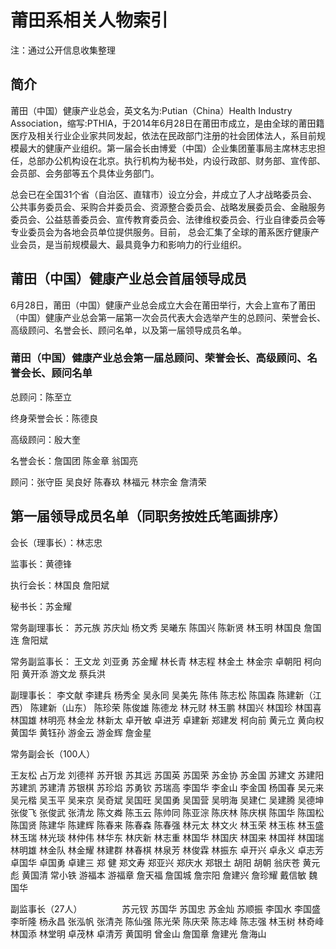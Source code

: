 # 莆田系相关人物索引
注：通过公开信息收集整理

## 简介
莆田（中国）健康产业总会，英文名为:Putian（China）Health Industry Association，缩写:PTHIA，于2014年6月28日在莆田市成立，是由全球的莆田籍医疗及相关行业企业家共同发起，依法在民政部门注册的社会团体法人，系目前规模最大的健康产业组织。第一届会长由博爱（中国）企业集团董事局主席林志忠担任，总部办公机构设在北京。执行机构为秘书处，内设行政部、财务部、宣传部、会员部、会务部等五个具体业务部门。


总会已在全国31个省（自治区、直辖市）设立分会，并成立了人才战略委员会、公共事务委员会、采购合并委员会、资源整合委员会、战略发展委员会、金融服务委员会、公益慈善委员会、宣传教育委员会、法律维权委员会、行业自律委员会等专业委员会为各地会员单位提供服务。目前， 总会汇集了全球的莆系医疗健康产业会员，是当前规模最大、最具竟争力和影响力的行业组织。

## 莆田（中国）健康产业总会首届领导成员

6月28日，莆田（中国）健康产业总会成立大会在莆田举行，大会上宣布了莆田（中国）健康产业总会第一届第一次会员代表大会选举产生的总顾问、荣誉会长、高级顾问、名誉会长、顾问名单，以及第一届领导成员名单。
　　
### 莆田（中国）健康产业总会第一届总顾问、荣誉会长、高级顾问、名誉会长、顾问名单

总顾问：陈至立

终身荣誉会长：陈德良

高级顾问：殷大奎

名誉会长：詹国团 陈金章 翁国亮

顾问：张守臣 吴良好 陈春玖 林福元 林宗金 詹清荣


## 第一届领导成员名单（同职务按姓氏笔画排序）

会长（理事长）：林志忠

监事长：黄德锋

执行会长：林国良 詹阳斌

秘书长：苏金耀

常务副理事长：
苏元族 苏庆灿 杨文秀 吴曦东 陈国兴 陈新贤 林玉明 林国良 詹国连 詹阳斌

常务副监事长：
王文龙 刘亚勇 苏金耀 林长青 林志程 林金土 林金宗 卓朝阳 柯向阳 黄开添 游文龙 蔡兵洪

副理事长：
李文献 李建兵 杨秀全 吴永同 吴美先 陈伟 陈志松 陈国森 陈建新（江西） 陈建新（山东） 陈珍荣 陈俊雄 陈德龙 林元财 林玉鹏 林国兴 林国珍 林国喜 林国雄 林明亮 林金龙 林新太 卓开敏 卓进芳 卓建新 郑建发 柯向前 黄元立 黄向权 黄国华 黄钰孙 游金云 游金辉 詹金星

常务副会长（100人）

王友松 占万龙 刘德祥 苏开银 苏其远 苏国英 苏国荣 苏金协 苏金国 苏建文 苏建阳 苏建凯 苏建清 苏银棋 苏珍焰 苏勇钦 苏瑞高 李国华 李金山 李金国 杨国春 吴元来 吴元楷 吴玉平 吴来京 吴奇斌 吴国旺 吴国勇 吴国营 吴明海 吴建仁 吴建腾 吴德坤 张俊飞 张俊武 张清龙 陈文粦 陈玉云 陈帅同 陈亚淙 陈庆林 陈庆棋 陈国华 陈国松 陈国贤 陈建华 陈建辉 陈春来 陈春森 陈春强 林元太 林文火 林玉荣 林玉栋 林玉盛 林玉瑞 林光琰 林仲伟 林华东 林庆新 林志重 林国华 林国庆 林国来 林国祥 林国瑞 林明雄 林金队 林金耀 林建群 林春棋 林泉芳 林俊霖 林振东 卓开兴 卓永义 卓志芳 卓国华 卓国勇 卓建三 郑 健 郑文寿 郑亚兴 郑庆水 郑银土 胡阳 胡朝 翁庆苍 黄元彪 黄国清 常小铁 游福本 游福章 詹天福 詹国城 詹宗阳 詹建兴 詹珍耀 戴信敏 魏国华

副监事长（27人）
　　
　　苏元钗 苏国华 苏国忠 苏金灿 苏顺振 李国水 李国盛 李昕隆 杨永昌 张泓帆 张清尧 陈仙强 陈光荣 陈庆荣 陈志峰 陈志强 林玉树 林奇峰 林国添 林堂明 卓茂林 卓清芳 黄国明 曾金山 詹国章 詹建光 詹海山
　　
